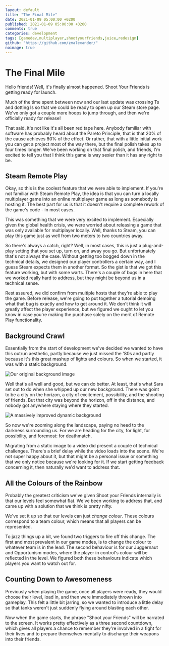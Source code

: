 ```yaml
---
layout: default
title: "The Final Mile"
date: 2021-01-09 05:00:00 +0200
published: 2021-01-09 05:00:00 +0200
comments: true
categories: development
tags: [gamedev,multiplayer,shootyourfriends,juice,redesign]
github: "https://github.com/zmalexander/"
noimage: true
---
```

# The Final Mile
Hello friends! Well, it's finally almost happened. Shoot Your Friends is getting ready for launch.
<!--more-->
Much of the time spent between now and our last update was crossing Ts and dotting Is so that we could be ready to open up our Steam store page. We've only got a couple more hoops to jump through, and then we're officially ready for release!

That said, it's not like it's all been red tape here. Anybody familiar with software has probably heard about the Pareto Principle, that is that 20% of the cause achieves 80% of the effect. Or rather, that with a little initial work you can get a project most of the way there, but the final polish takes up to four times longer. We've been working on that final polish, and friends, I'm excited to tell you that I think this game is way sexier than it has any right to be.

## Steam Remote Play
Okay, so this is the coolest feature that we were able to implement. If you're not familiar with Steam Remote Play, the idea is that you can turn a locally multiplayer game into an online multiplayer game as long as somebody is hosting it. The best part for us is that it doesn't require a complete rework of the game's code - in most cases.

This was something that we were very excited to implement. Especially given the global health crisis, we were worried about releasing a game that was only available for multiplayer locally. Well, thanks to Steam, you can play this game just as well from two meters to two countries away.

So there's always a catch, right? Well, in most cases, this is just a plug-and-play setting that you set up, turn on, and away you go. But unfortunately that's not always the case. Without getting too bogged down in the technical details, we designed our player controllers a certain way, and I guess Steam expects them in another format. So the gist is that we got this feature working, but with some warts. There's a couple of bugs in here that we worked really hard to address, but they might be beyond us in a technical sense. 

Rest assured, we did confirm from multiple hosts that they're able to play the game. Before release, we're going to put together a tutorial demoing what that bug is exactly and how to get around it. We don't think it will greatly affect the player experience, but we figured we ought to let you know in case you're making the purchase solely on the merit of Remote Play functionality.

## Background Crawl
Essentially from the start of development we've decided we wanted to have this outrun aesthetic, partly because we just missed the '80s and partly because it's this great mashup of lights and colours. So when we started, it was with a static background.

<img class="center-block img-responsive" src="/assets/images{{page.id}}/TitleBack.png" alt="Our original background image"/>

Well that's all well and good, but we can do better. At least, that's what Sara set out to do when she whipped up our new background. There was goint to be a city on the horizon, a city of excitement, possibility, and the shooting of friends. But that city was beyond the horizon, off in the distance, and nobody got anywhere staying where they started.

<img class="center-block img-responsive" src="/assets/images{{page.id}}/SyF_Background.gif" alt="A massively improved dynamic background"/>

So now we're zooming along the landscape, paying no heed to the darkness surrounding us. For we are heading for the city, for light, for possibility, and foremost: for deathmatch.

Migrating from a static image to a video did present a couple of technical challenges. There's a brief delay while the video loads into the scene. We're not super happy about it, but that might be a personal issue or something that we only notice because we're looking for it. If we start getting feedback concerning it, then naturally we'd want to address that.

## All the Colours of the Rainbow
Probably the greatest criticism we've given Shoot your Friends internally is that our levels feel somewhat flat. We've been working to address that, and came up with a solution that we think is pretty nifty.

We've set it up so that our levels can just *change colour*. These colours correspond to a team colour, which means that all players can be represented. 

To jazz things up a bit, we found two triggers to fire off this change. The first and most prevalent in our game modes, is to change the colour to whatever team is in the lead. The second behaviour is for our Juggernaut and Opportunism modes, where the player in control's colour will be reflected in the level. We figured both these behaviours indicate which players you want to watch out for.

## Counting Down to Awesomeness
Previously when playing the game, once all players were ready, they would choose their level, load in, and then were immediately thrown into gameplay. This felt a little bit jarring, so we wanted to introduce a little delay so that tanks weren't just suddenly flying around blasting each other.

Now when the game starts, the phrase "Shoot your Friends" will be narrated to the screen. It works pretty effectively as a three second countdown, which gives all players a chance to remember they're involved in a fight for their lives and to prepare themselves mentally to discharge their weapons into their friends.